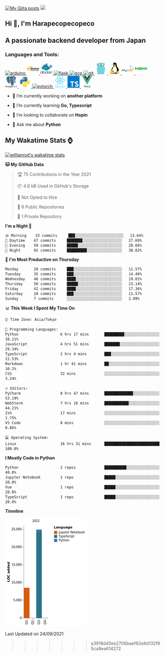 [![My Qiita posts](https://qiita-badge.apiapi.app/s/panicyusuke/posts.svg)](http://qiita.com/panicyusuke)
![](https://komarev.com/ghpvc/?username=Harapecopecopeco)  
## Hi 👋, I'm Harapecopecopeco

## A passionate backend developer from Japan

<h3 align="left">Languages and Tools:</h3>
<p align="left"> <a href="https://www.arduino.cc/" target="_blank"> <img src="https://cdn.worldvectorlogo.com/logos/arduino-1.svg" alt="arduino" width="40" height="40"/> </a> <a href="https://aws.amazon.com" target="_blank"> 
<img src="https://raw.githubusercontent.com/devicons/devicon/master/icons/amazonwebservices/amazonwebservices-original-wordmark.svg" alt="aws" width="40" height="40"/> </a> <a href="https://www.docker.com/" target="_blank"> <img src="https://raw.githubusercontent.com/devicons/devicon/master/icons/docker/docker-original-wordmark.svg" alt="docker" width="40" height="40"/> </a> <a href="https://flask.palletsprojects.com/" target="_blank"> <img src="https://www.vectorlogo.zone/logos/pocoo_flask/pocoo_flask-icon.svg" alt="flask" width="40" height="40"/> </a> <a href="https://cloud.google.com" target="_blank"> <img src="https://www.vectorlogo.zone/logos/google_cloud/google_cloud-icon.svg" alt="gcp" width="40" height="40"/> </a> <a href="https://git-scm.com/" target="_blank"> <img src="https://www.vectorlogo.zone/logos/git-scm/git-scm-icon.svg" alt="git" width="40" height="40"/> </a> <a href="https://golang.org" target="_blank"> <img src="https://raw.githubusercontent.com/devicons/devicon/master/icons/go/go-original.svg" alt="go" width="40" height="40"/> </a> <a href="https://www.linux.org/" target="_blank"> <img src="https://raw.githubusercontent.com/devicons/devicon/master/icons/linux/linux-original.svg" alt="linux" width="40" height="40"/> </a> <a href="https://www.mysql.com/" target="_blank"> <img src="https://raw.githubusercontent.com/devicons/devicon/master/icons/mysql/mysql-original-wordmark.svg" alt="mysql" width="40" height="40"/> </a> <a href="https://www.nginx.com" target="_blank"> <img src="https://raw.githubusercontent.com/devicons/devicon/master/icons/nginx/nginx-original.svg" alt="nginx" width="40" height="40"/> </a> <a href="https://www.postgresql.org" target="_blank"> <img src="https://raw.githubusercontent.com/devicons/devicon/master/icons/postgresql/postgresql-original-wordmark.svg" alt="postgresql" width="40" height="40"/> </a> <a href="https://www.python.org" target="_blank"> <img src="https://raw.githubusercontent.com/devicons/devicon/master/icons/python/python-original.svg" alt="python" width="40" height="40"/> </a> <a href="https://pytorch.org/" target="_blank"> <img src="https://www.vectorlogo.zone/logos/pytorch/pytorch-icon.svg" alt="pytorch" width="40" height="40"/> </a> <a href="https://reactjs.org/" target="_blank"> <img src="https://raw.githubusercontent.com/devicons/devicon/master/icons/react/react-original-wordmark.svg" alt="react" width="40" height="40"/> </a> <a href="https://www.typescriptlang.org/" target="_blank"> <img src="https://raw.githubusercontent.com/devicons/devicon/master/icons/typescript/typescript-original.svg" alt="typescript" width="40" height="40"/> </a> <a href="https://vuejs.org/" target="_blank"> <img src="https://raw.githubusercontent.com/devicons/devicon/master/icons/vuejs/vuejs-original-wordmark.svg" alt="vuejs" width="40" height="40"/> </a>

- 🔭 I’m currently working on **another platform**

- 🌱 I’m currently learning **Go, Typescript**

- 👯 I’m looking to collaborate on **Hopin**

- 💬 Ask me about **Python**
  
## My Wakatime Stats ⌚

[![willianrod's wakatime stats](https://github-readme-stats.vercel.app/api/wakatime?username=Harapecopecopeco)](https://github.com/anuraghazra/github-readme-stats)

<!--START_SECTION:waka-->
**🐱 My GitHub Data** 

> 🏆 75 Contributions in the Year 2021
 > 
> 📦 4.8 kB Used in GitHub's Storage 
 > 
> 🚫 Not Opted to Hire
 > 
> 📜 6 Public Repositories 
 > 
> 🔑 1 Private Repository 
 > 
**I'm a Night 🦉** 

```text
🌞 Morning    33 commits     ███░░░░░░░░░░░░░░░░░░░░░░   13.64% 
🌆 Daytime    67 commits     ███████░░░░░░░░░░░░░░░░░░   27.69% 
🌃 Evening    50 commits     █████░░░░░░░░░░░░░░░░░░░░   20.66% 
🌙 Night      92 commits     █████████░░░░░░░░░░░░░░░░   38.02%

```
📅 **I'm Most Productive on Thursday** 

```text
Monday       28 commits     ███░░░░░░░░░░░░░░░░░░░░░░   11.57% 
Tuesday      35 commits     ███░░░░░░░░░░░░░░░░░░░░░░   14.46% 
Wednesday    46 commits     ████░░░░░░░░░░░░░░░░░░░░░   19.01% 
Thursday     56 commits     █████░░░░░░░░░░░░░░░░░░░░   23.14% 
Friday       42 commits     ████░░░░░░░░░░░░░░░░░░░░░   17.36% 
Saturday     28 commits     ███░░░░░░░░░░░░░░░░░░░░░░   11.57% 
Sunday       7 commits      ░░░░░░░░░░░░░░░░░░░░░░░░░   2.89%

```


📊 **This Week I Spent My Time On** 

```text
⌚︎ Time Zone: Asia/Tokyo

💬 Programming Languages: 
Python                   6 hrs 17 mins       █████████░░░░░░░░░░░░░░░░   38.11% 
JavaScript               4 hrs 51 mins       ███████░░░░░░░░░░░░░░░░░░   29.34% 
TypeScript               2 hrs 4 mins        ███░░░░░░░░░░░░░░░░░░░░░░   12.53% 
Markdown                 1 hr 41 mins        ██░░░░░░░░░░░░░░░░░░░░░░░   10.2% 
CSS                      32 mins             ░░░░░░░░░░░░░░░░░░░░░░░░░   3.24%

🔥 Editors: 
PyCharm                  8 hrs 47 mins       █████████████░░░░░░░░░░░░   53.19% 
WebStorm                 7 hrs 18 mins       ███████████░░░░░░░░░░░░░░   44.21% 
Zsh                      17 mins             ░░░░░░░░░░░░░░░░░░░░░░░░░   1.75% 
VS Code                  8 mins              ░░░░░░░░░░░░░░░░░░░░░░░░░   0.86%

💻 Operating System: 
Linux                    16 hrs 31 mins      █████████████████████████   100.0%

```

**I Mostly Code in Python** 

```text
Python                   2 repos             ██████████░░░░░░░░░░░░░░░   40.0% 
Jupyter Notebook         1 repo              █████░░░░░░░░░░░░░░░░░░░░   20.0% 
Vue                      1 repo              █████░░░░░░░░░░░░░░░░░░░░   20.0% 
TypeScript               1 repo              █████░░░░░░░░░░░░░░░░░░░░   20.0%

```


**Timeline**

![Chart not found](https://raw.githubusercontent.com/Harapecopecopeco/Harapecopecopeco/main/charts/bar_graph.png) 


 Last Updated on 24/09/2021
<!--END_SECTION:waka-->
>>>>>>> a3918dd3ee2706baef62e8d132f95ca8ea614272
